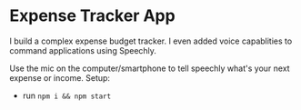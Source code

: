 # Expense Tracker App


I build a complex expense budget tracker. I even added voice capablities to command applications using Speechly. 

Use the mic on the computer/smartphone to tell speechly what's your next expense or income. 
Setup:
- run ```npm i && npm start```
